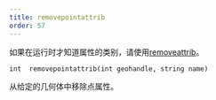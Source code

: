 ```yaml
---
title: removepointattrib
order: 57
---
```


如果在运行时才知道属性的类别，请使用[removeattrib](/zh-cn/houdini-vex/geometry/removeattrib "从几何体中移除属性或属性组")。

`int  removepointattrib(int geohandle, string name)`

从给定的几何体中移除点属性。
